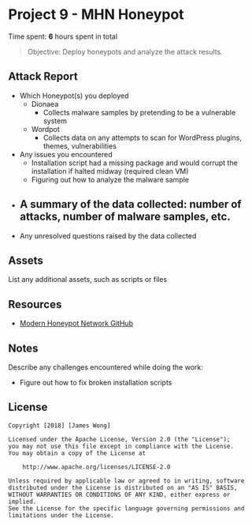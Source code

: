 # Project 9 - MHN Honeypot

Time spent: **6** hours spent in total

> Objective: Deploy honeypots and analyze the attack results.

## Attack Report
* Which Honeypot(s) you deployed
  - Dionaea
    - Collects malware samples by pretending to be a vulnerable system
  - Wordpot
    - Collects data on any attempts to scan for WordPress plugins, themes, vulnerabilities
* Any issues you encountered
  - Installation script had a missing package and would corrupt the installation if halted midway (required clean VM)
  - Figuring out how to analyze the malware sample
* A summary of the data collected: number of attacks, number of malware samples, etc.
  - 
* Any unresolved questions raised by the data collected
    
## Assets

List any additional assets, such as scripts or files

## Resources

- [Modern Honeypot Network GitHub](https://github.com/threatstream/mhn/)

## Notes

Describe any challenges encountered while doing the work:
- Figure out how to fix broken installation scripts

## License

    Copyright [2018] [James Wong]

    Licensed under the Apache License, Version 2.0 (the "License");
    you may not use this file except in compliance with the License.
    You may obtain a copy of the License at

        http://www.apache.org/licenses/LICENSE-2.0

    Unless required by applicable law or agreed to in writing, software
    distributed under the License is distributed on an "AS IS" BASIS,
    WITHOUT WARRANTIES OR CONDITIONS OF ANY KIND, either express or implied.
    See the License for the specific language governing permissions and
    limitations under the License.
